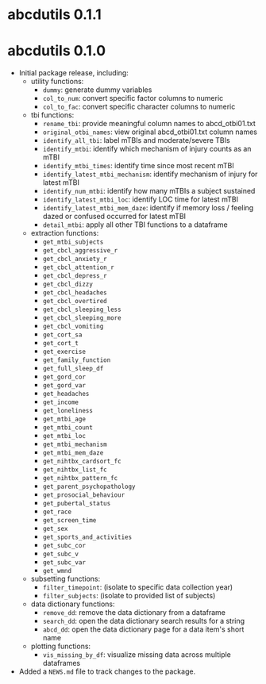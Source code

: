 # abcdutils 0.1.1

# abcdutils 0.1.0

* Initial package release, including:
    * utility functions:
        * `dummy`: generate dummy variables
        * `col_to_num`: convert specific factor columns to numeric
        * `col_to_fac`: convert specific character columns to numeric
    * tbi functions:
        * `rename_tbi`: provide meaningful column names to abcd_otbi01.txt
        * `original_otbi_names`: view original abcd_otbi01.txt column names
        * `identify_all_tbi`: label mTBIs and moderate/severe TBIs
        * `identify_mtbi`: identify which mechanism of injury counts as an mTBI
        * `identify_mtbi_times`: identify time since most recent mTBI
        * `identify_latest_mtbi_mechanism`: identify mechanism of injury for latest mTBI
        * `identify_num_mtbi`: identify how many mTBIs a subject sustained
        * `identify_latest_mtbi_loc`: identify LOC time for latest mTBI
        * `identify_latest_mtbi_mem_daze`: identify if memory loss / feeling dazed or confused occurred for latest mTBI
        * `detail_mtbi`: apply all other TBI functions to a dataframe
    * extraction functions:
        * `get_mtbi_subjects`
        * `get_cbcl_aggressive_r`
        * `get_cbcl_anxiety_r`
        * `get_cbcl_attention_r`
        * `get_cbcl_depress_r`
        * `get_cbcl_dizzy`
        * `get_cbcl_headaches`
        * `get_cbcl_overtired`
        * `get_cbcl_sleeping_less`
        * `get_cbcl_sleeping_more`
        * `get_cbcl_vomiting`
        * `get_cort_sa`
        * `get_cort_t`
        * `get_exercise`
        * `get_family_function`
        * `get_full_sleep_df`
        * `get_gord_cor`
        * `get_gord_var`
        * `get_headaches`
        * `get_income`
        * `get_loneliness`
        * `get_mtbi_age`
        * `get_mtbi_count`
        * `get_mtbi_loc`
        * `get_mtbi_mechanism`
        * `get_mtbi_mem_daze`
        * `get_nihtbx_cardsort_fc`
        * `get_nihtbx_list_fc`
        * `get_nihtbx_pattern_fc`
        * `get_parent_psychopathology`
        * `get_prosocial_behaviour`
        * `get_pubertal_status`
        * `get_race`
        * `get_screen_time`
        * `get_sex`
        * `get_sports_and_activities`
        * `get_subc_cor`
        * `get_subc_v`
        * `get_subc_var`
        * `get_wmnd`
    * subsetting functions:
        * `filter_timepoint`: (isolate to specific data collection year)
        * `filter_subjects`: (isolate to provided list of subjects)
    * data dictionary functions:
        * `remove_dd`: remove the data dictionary from a dataframe
        * `search_dd`: open the data dictionary search results for a string
        * `abcd_dd`: open the data dictionary page for a data item's short name
    * plotting functions:
        * `vis_missing_by_df`: visualize missing data across multiple dataframes
* Added a `NEWS.md` file to track changes to the package.
